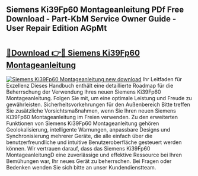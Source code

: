## Siemens Ki39Fp60 Montageanleitung PDf Free Download - Part-KbM Service Owner Guide - User Repair Edition AGpMt

# <h2><a href="http://df8arte.blite.top/?on=Siemens+Ki39Fp60+Montageanleitung">🔗Download 👉🔴 Siemens Ki39Fp60 Montageanleitung</a></h2>

[![Siemens Ki39Fp60 Montageanleitung new download](https://i.imgur.com/lujVjoI.png)](http://df8arte.blite.top/?on=Siemens+Ki39Fp60+Montageanleitung)
Ihr Leitfaden für Exzellenz Dieses Handbuch enthält eine detaillierte Roadmap für die Beherrschung der Verwendung Ihres neuen Siemens Ki39Fp60 Montageanleitung. Folgen Sie mit, um eine optimale Leistung und Freude zu gewährleisten. Sicherheitsvorkehrungen für den Außenbereich Bitte treffen Sie zusätzliche Vorsichtsmaßnahmen, wenn Sie Ihren neuen Siemens Ki39Fp60 Montageanleitung im Freien verwenden. Zu den erweiterten Funktionen von Siemens Ki39Fp60 Montageanleitung gehören Geolokalisierung, intelligente Warnungen, anpassbare Designs und Synchronisierung mehrerer Geräte, die alle einfach über die benutzerfreundliche und intuitive Benutzeroberfläche gesteuert werden können. Wir vertrauen darauf, dass das Siemens Ki39Fp60 MontageanleitungD eine zuverlässige und effektive Ressource bei Ihren Bemühungen war, Ihr neues Gerät zu beherrschen. Bei Fragen oder Bedenken wenden Sie sich bitte an unser Kundendienstteam.
